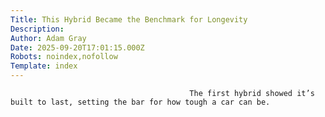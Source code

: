 ```yaml
---
Title: This Hybrid Became the Benchmark for Longevity
Description: 
Author: Adam Gray
Date: 2025-09-20T17:01:15.000Z
Robots: noindex,nofollow
Template: index
---
```


                                            The first hybrid showed it’s built to last, setting the bar for how tough a car can be.
                                        